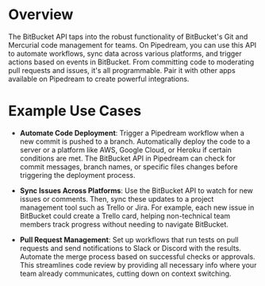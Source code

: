 # Overview

The BitBucket API taps into the robust functionality of BitBucket's Git and Mercurial code management for teams. On Pipedream, you can use this API to automate workflows, sync data across various platforms, and trigger actions based on events in BitBucket. From committing code to moderating pull requests and issues, it's all programmable. Pair it with other apps available on Pipedream to create powerful integrations.

# Example Use Cases

- **Automate Code Deployment**: Trigger a Pipedream workflow when a new commit is pushed to a branch. Automatically deploy the code to a server or a platform like AWS, Google Cloud, or Heroku if certain conditions are met. The BitBucket API in Pipedream can check for commit messages, branch names, or specific files changes before triggering the deployment process.

- **Sync Issues Across Platforms**: Use the BitBucket API to watch for new issues or comments. Then, sync these updates to a project management tool such as Trello or Jira. For example, each new issue in BitBucket could create a Trello card, helping non-technical team members track progress without needing to navigate BitBucket.

- **Pull Request Management**: Set up workflows that run tests on pull requests and send notifications to Slack or Discord with the results. Automate the merge process based on successful checks or approvals. This streamlines code review by providing all necessary info where your team already communicates, cutting down on context switching.
